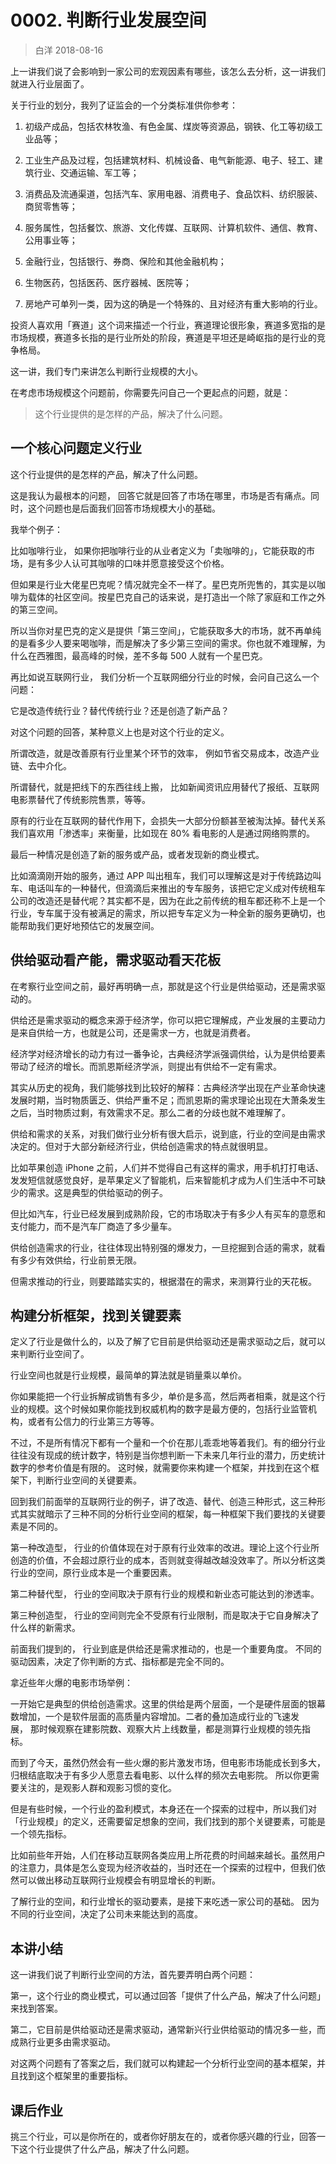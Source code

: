 # 0002. 判断行业发展空间
> 白洋
2018-08-16

上一讲我们说了会影响到一家公司的宏观因素有哪些，该怎么去分析，这一讲我们就进入行业层面了。

关于行业的划分，我列了证监会的一个分类标准供你参考：

1. 初级产成品，包括农林牧渔、有色金属、煤炭等资源品，钢铁、化工等初级工业品等；
 
2. 工业生产品及过程，包括建筑材料、机械设备、电气新能源、电子、轻工、建筑行业、交通运输、军工等；

3. 消费品及流通渠道，包括汽车、家用电器、消费电子、食品饮料、纺织服装、商贸零售等；

4. 服务属性，包括餐饮、旅游、文化传媒、互联网、计算机软件、通信、教育、公用事业等；

5. 金融行业，包括银行、券商、保险和其他金融机构；

6. 生物医药，包括医药、医疗器械、医院等；

7. 房地产可单列一类，因为这的确是一个特殊的、且对经济有重大影响的行业。

投资人喜欢用「赛道」这个词来描述一个行业，赛道理论很形象，赛道多宽指的是市场规模，赛道多长指的是行业所处的阶段，赛道是平坦还是崎岖指的是行业的竞争格局。

这一讲，我们专门来讲怎么判断行业规模的大小。

在考虑市场规模这个问题前，你需要先问自己一个更起点的问题，就是：

> 这个行业提供的是怎样的产品，解决了什么问题。

## 一个核心问题定义行业

这个行业提供的是怎样的产品，解决了什么问题。

这是我认为最根本的问题， 回答它就是回答了市场在哪里，市场是否有痛点。同时，这个问题也是后面我们回答市场规模大小的基础。

我举个例子：

比如咖啡行业， 如果你把咖啡行业的从业者定义为「卖咖啡的」，它能获取的市场，是有多少人认可其咖啡的口味并愿意接受这个价格。

但如果是行业大佬星巴克呢？情况就完全不一样了。星巴克所兜售的，其实是以咖啡为载体的社区空间。按星巴克自己的话来说，是打造出一个除了家庭和工作之外的第三空间。

所以当你对星巴克的定义是提供「第三空间」，它能获取多大的市场，就不再单纯的是看多少人要来喝咖啡，而是解决了多少第三空间的需求。你也就不难理解，为什么在西雅图，最高峰的时候，差不多每 500 人就有一个星巴克。

再比如说互联网行业， 我们分析一个互联网细分行业的时候，会问自己这么一个问题：

它是改造传统行业？替代传统行业？还是创造了新产品？

对这个问题的回答，某种意义上也是对这个行业的定义。

所谓改造，就是改善原有行业里某个环节的效率， 例如节省交易成本，改造产业链、去中介化。

所谓替代，就是把线下的东西往线上搬， 比如新闻资讯应用替代了报纸、互联网电影票替代了传统影院售票，等等。

原有的行业在互联网的替代作用下，会损失一大部分份额甚至被淘汰掉。替代关系我们喜欢用「渗透率」来衡量，比如现在 80% 看电影的人是通过网络购票的。

最后一种情况是创造了新的服务或产品，或者发现新的商业模式。

比如滴滴刚开始的服务，通过 APP 叫出租车，我们可以理解这是对于传统路边叫车、电话叫车的一种替代，但滴滴后来推出的专车服务，该把它定义成对传统租车公司的改造还是替代呢？其实都不是，因为在此之前传统的租车都还称不上是一个行业，专车属于没有被满足的需求，所以把专车定义为一种全新的服务更确切，也能帮助我们更好地预估它的发展空间。

## 供给驱动看产能，需求驱动看天花板

在考察行业空间之前，最好再明确一点，那就是这个行业是供给驱动，还是需求驱动的。

供给还是需求驱动的概念来源于经济学，你可以把它理解成，产业发展的主要动力是来自供给一方，也就是公司，还是需求一方，也就是消费者。

经济学对经济增长的动力有过一番争论，古典经济学派强调供给，认为是供给要素带动了经济的增长。而凯恩斯经济学派，则提出有供给不一定有需求。

其实从历史的视角，我们能够找到比较好的解释：古典经济学出现在产业革命快速发展时期，当时物质匮乏、供给严重不足；而凯恩斯的需求理论出现在大萧条发生之后，当时物质过剩，有效需求不足。那么二者的分歧也就不难理解了。

供给和需求的关系，对我们做行业分析有很大启示，说到底，行业的空间是由需求决定的。但对于大部分新经济行业，供给创造需求的特点就很明显。

比如苹果创造 iPhone 之前，人们并不觉得自己有这样的需求，用手机打打电话、发发短信就感觉良好，是苹果定义了智能机，后来智能机才成为人们生活中不可缺少的需求。这是典型的供给驱动的例子。

但比如汽车，行业已经发展到成熟阶段，它的市场取决于有多少人有买车的意愿和支付能力，而不是汽车厂商造了多少量车。

供给创造需求的行业，往往体现出特别强的爆发力，一旦挖掘到合适的需求，就看有多少有效供给，行业前景无限。

但需求推动的行业，则要踏踏实实的，根据潜在的需求，来测算行业的天花板。

## 构建分析框架，找到关键要素

定义了行业是做什么的，以及了解了它目前是供给驱动还是需求驱动之后，就可以来判断行业空间了。

行业空间也就是行业规模，最简单的算法就是销量乘以单价。

你如果能把一个行业拆解成销售有多少，单价是多高，然后两者相乘，就是这个行业的规模。这个时候如果你能找到权威机构的数字是最方便的，包括行业监管机构，或者有公信力的行业第三方等等。

不过，不是所有情况下都有一个量和一个价在那儿乖乖地等着我们。有的细分行业往往没有现成的统计数字，特别是当你想判断一下未来几年行业的潜力，历史统计数字的参考价值是有限的。 这时候，就需要你来构建一个框架，并找到在这个框架下，判断行业空间的关键要素。

回到我们前面举的互联网行业的例子，讲了改造、替代、创造三种形式，这三种形式其实就暗示了三种不同的分析行业空间的框架，每一种框架下我们要找的关键要素是不同的。

第一种改造型， 行业的价值体现在对于原有行业效率的改进。理论上这个行业所创造的价值，不会超过原行业的成本，否则就变得越改越没效率了。所以分析这类行业的空间，原行业成本是一个重要因素。

第二种替代型， 行业的空间取决于原有行业的规模和新业态可能达到的渗透率。

第三种创造型， 行业的空间则完全不受原有行业限制，而是取决于它自身解决了什么样的新需求。

前面我们提到的， 行业到底是供给还是需求推动的，也是一个重要角度。 不同的驱动因素，决定了你判断的方式、指标都是完全不同的。

拿近些年火爆的电影市场举例：

一开始它是典型的供给创造需求。这里的供给是两个层面，一个是硬件层面的银幕数增加，一个是软件层面的高质量内容增加。二者的叠加造成行业的飞速发展， 那时候观察在建影院数、观察大片上线数量，都是测算行业规模的领先指标。

而到了今天，虽然仍然会有一些火爆的影片激发市场，但电影市场能成长到多大，归根结底取决于有多少人愿意去看电影、以什么样的频次去电影院。 所以你更需要关注的，是观影人群和观影习惯的变化。

但是有些时候，一个行业的盈利模式，本身还在一个探索的过程中，所以我们对「行业规模」的定义，还需要留足想象的空间，我们找到的那个关键要素，可能是一个领先指标。

比如前些年开始，人们在移动互联网各类应用上所花费的时间越来越长。虽然用户的注意力，具体是怎么变现为经济收益的，当时还在一个探索的过程中，但我们依然可以做出移动互联网行业规模会有明显增长的判断。

了解行业的空间，和行业增长的驱动要素，是接下来吃透一家公司的基础。 因为不同的行业空间，决定了公司未来能达到的高度。

## 本讲小结

这一讲我们说了判断行业空间的方法，首先要弄明白两个问题：

第一，这个行业的商业模式，可以通过回答「提供了什么产品，解决了什么问题」来找到答案。

第二，它目前是供给驱动还是需求驱动，通常新兴行业供给驱动的情况多一些，而成熟行业更多由需求驱动。

对这两个问题有了答案之后，我们就可以构建起一个分析行业空间的基本框架，并且找到这个框架里的重要指标。

## 课后作业

挑三个行业，可以是你所在的，或者你好朋友在的，或者你感兴趣的行业，回答一下这个行业提供了什么产品，解决了什么问题。

